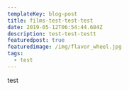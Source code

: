 ```yaml
---
templateKey: blog-post
title: films-test-test-test
date: 2019-05-12T06:54:44.684Z
description: test-test-testt
featuredpost: true
featuredimage: /img/flavor_wheel.jpg
tags:
  - test
---
```

test
